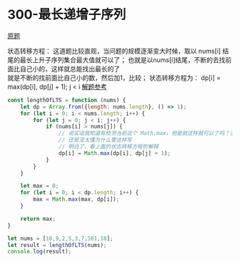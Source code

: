 # 300-最长递增子序列

[原题](https://leetcode-cn.com/problems/longest-increasing-subsequence/)

状态转移方程：
这道题比较直观，当问题的规模逐渐变大时候，取以 nums[i] 结尾的最长上升子序列集合最大值就可以了；
也就是以nums[i]结尾，不断的去找前面比自己小的，这样就总能找出最长的了   
就是不断的找前面比自己小的数，然后加1，比较；
状态转移方程为： dp[i] = max(dp[i], dp[j] + 1); j < i
[解题参考](https://leetcode-cn.com/problems/longest-increasing-subsequence/solution/fu-he-ren-lei-si-wei-de-dp-by-w1gapzyyt7/)

```javascript
const lengthOfLTS = function (nums) {
    let dp = Array.from({length: nums.length}, () => 1);
    for (let i = 0; i < nums.length; i++) {
        for (let j = 0; j < i; j++) {
            if (nums[i] > nums[j]) {
                // 说实话我知道有检测当前这个 Math.max，但是就这样就可以了吗？沃日
                // 还是没太懂为什么要这样写
                // 明白了，看上面的状态转移方程的解释
                dp[i] = Math.max(dp[i], dp[j] + 1);
            }
        }
    }

    let max = 0;
    for (let i = 0; i < dp.length; i++) {
        max = Math.max(max, dp[i]);
    }

    return max;
}

let nums = [10,9,2,5,3,7,101,18];
let result = lengthOfLTS(nums);
console.log(result);

```
